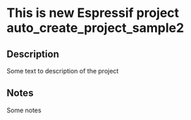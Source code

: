 # This is new Espressif project auto_create_project_sample2

## Description
Some text to description of the project

## Notes
Some notes
